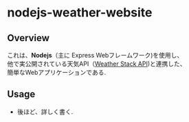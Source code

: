 # nodejs-weather-website
## Overview
これは、**Nodejs**（主に Express Webフレームワーク)を使用し、<br>
他で実公開されている天気API（[Weather Stack API](https://weatherstack.com/))と連携した、<br>
簡単なWebアプリケーションである.

## Usage
- 後ほど、詳しく書く.
